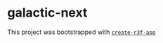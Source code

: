 # galactic-next

This project was bootstrapped with [`create-r3f-app`](https://github.com/utsuboco/create-r3f-app)